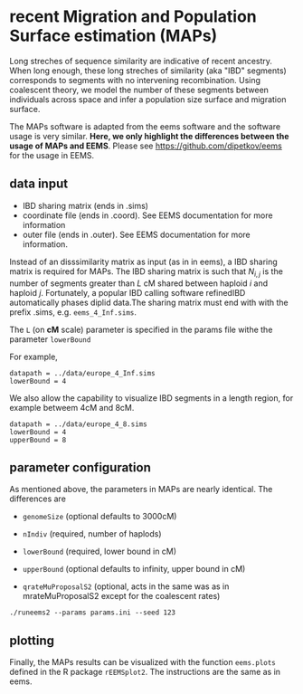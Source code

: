 recent Migration and Population Surface estimation (MAPs)
=====================================

Long streches of sequence similarity are indicative of recent ancestry. When long enough, these long streches of similarity (aka "IBD" segments) corresponds to segments with no intervening recombination. Using coalescent theory, we model the number of these segments between individuals across space and infer a population size surface and migration surface.

The MAPs software is adapted from the eems software and the software usage is very similar. **Here, we only highlight the differences between the usage of MAPs and EEMS**. Please see https://github.com/dipetkov/eems for the usage in EEMS.

## data input

* IBD sharing matrix (ends in .sims)
* coordinate file (ends in .coord). See EEMS documentation for more information
* outer file (ends in .outer). See EEMS documentation for more information.

Instead of an disssimilarity matrix as input (as in in eems), a IBD sharing matrix is required for MAPs. The IBD sharing matrix is such that $N_{i,j}$ is the number of segments greater than $L$ cM shared between haploid $i$ and haploid $j$. Fortunately, a popular IBD calling software refinedIBD automatically phases diplid data.The sharing matrix must end with with the prefix .sims, e.g. `eems_4_Inf.sims`. 

The `L` (on **cM** scale) parameter is specified in the params file withe the parameter `lowerBound`

For example,
```
datapath = ../data/europe_4_Inf.sims
lowerBound = 4
```

We also allow the capability to visualize IBD segments in a length region, for example betweem 4cM and 8cM.
```
datapath = ../data/europe_4_8.sims
lowerBound = 4
upperBound = 8
```
## parameter configuration

As mentioned above, the parameters in MAPs are nearly identical. The differences are

* `genomeSize` (optional defaults to 3000cM)

* `nIndiv` (required, number of haplods)

* `lowerBound` (required, lower bound in cM)

* `upperBound` (optional defaults to infinity, upper bound in cM)

* `qrateMuProposalS2` (optional, acts in the same was as in mrateMuProposalS2 except for the coalescent rates)

```
./runeems2 --params params.ini --seed 123
```

## plotting

Finally, the MAPs results can be visualized with the function `eems.plots` defined in the R package `rEEMSplot2`. The instructions are the same as in eems. 